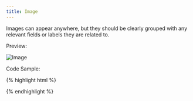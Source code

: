 ```yaml
---
title: Image
---
```


Images can appear anywhere, but they should be clearly grouped with any relevant fields or labels they are related to.

Preview:

![Image]({{site.baseurl}}/assets/img/elements/image.png)

Code Sample:

{% highlight html %}
<!-- No Code Sample Yet -->
{% endhighlight %}
